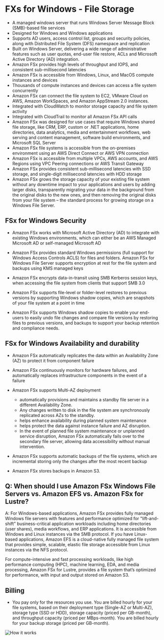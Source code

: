  # FXs for Windows - File Storage
* A managed windows server that runs Windows Server Message Block (SMB)-based file services
* Designed for Windows and Windows applications
* Supports AD users, access control list, groups and security policies, along with Distributed File System (DFS) namespace and replication
* Built on Windows Server, delivering a wide range of administrative features such as user quotas, end-user file restore, ACLs and Microsoft Active Directory (AD) integration.
* Amazon FSx provides high levels of throughput and IOPS, and consistent sub-millisecond latencies
* Amazon FSx is accessible from Windows, Linux, and MacOS compute instances and devices
* Thousands of compute instances and devices can access a file system concurrently
* Amazon FSx can connect the file system to EC2, VMware Cloud on AWS, Amazon WorkSpaces, and Amazon AppStream 2.0 instances.
* Integrated with CloudWatch to monitor storage capacity and file system activity
* Integrated with CloudTrail to monitor all Amazon FSx API calls
* Amazon FSx was designed for use cases that require Windows shared file storage, like CRM, ERP, custom or .NET applications, home directories, data analytics, media and entertainment workflows, web serving and content management, software build environments, and Microsoft SQL Server
* Amazon FSx file systems is accessible from the on-premises environment using an AWS Direct Connect or AWS VPN connection
* Amazon FSx is accessible from multiple VPCs, AWS accounts, and AWS Regions using VPC Peering connections or AWS Transit Gateway
* Amazon FSx provides consistent sub-millisecond latencies with SSD storage, and single-digit millisecond latencies with HDD storage
* Amazon FSx grows the storage capacity of your existing file system without any downtime impact to your applications and users by adding larger disks, transparently migrating your data in the background from the original disks to the new ones, and then removing the original disks from your file system – the standard process for growing storage on a Windows File Server.


## FSx for Windows Security

* Amazon FSx works with Microsoft Active Directory (AD) to integrate with  existing Windows environments, which can either be an AWS Managed Microsoft AD or self-managed Microsoft AD

* Amazon FSx provides standard Windows permissions (full support for Windows Access Controls ACLS) for files and folders.
Amazon FSx for Windows File Server supports encryption at rest for the file system and backups using KMS managed keys

* Amazon FSx encrypts data-in-transit using SMB Kerberos session keys, when accessing the file system from clients that support SMB 3.0

* Amazon FSx supports file-level or folder-level restores to previous versions by supporting Windows shadow copies, which are snapshots of your file system at a point in time

* Amazon FSx supports Windows shadow copies to enable your end-users to easily undo file changes and compare file versions by restoring files to previous versions, and backups to support your backup retention and compliance needs.

## FSx for Windows Availability and durability
* Amazon FSx automatically replicates the data within an Availability Zone (AZ) to protect it from component failure

* Amazon FSx continuously monitors for hardware failures, and automatically replaces infrastructure components in the event of a failure

* Amazon FSx supports Multi-AZ deployment
    * automatically provisions and maintains a standby file server in a different Availability Zone.
    * Any changes written to disk in the file system are synchronously replicated across AZs to the standby.
    * helps enhance availability during planned system maintenance
    * helps protect the data against instance failure and AZ disruption.
    * In the event of planned file system maintenance or unplanned service disruption, Amazon FSx automatically fails over to the secondary file server, allowing data accessibility without manual intervention.
* Amazon FSx supports automatic backups of the file systems, which are incremental storing only the changes after the most recent backup
* Amazon FSx stores backups in Amazon S3.

Q: When should I use Amazon FSx Windows File Servers vs. Amazon EFS vs. Amazon FSx for Lustre?
---
A: For Windows-based applications, Amazon FSx provides fully managed Windows file servers with features and performance optimized for "lift-and-shift" business-critical application workloads including home directories (user shares), media workflows, and ERP applications. It is accessible from Windows and Linux instances via the SMB protocol. If you have Linux-based applications, Amazon EFS is a cloud-native fully managed file system that provides simple, scalable, elastic file storage accessible from Linux instances via the NFS protocol.

For compute-intensive and fast processing workloads, like high performance computing (HPC), machine learning, EDA, and media processing, Amazon FSx for Lustre, provides a file system that’s optimized for performance, with input and output stored on Amazon S3.

## Billing
* You pay only for the resources you use. You are billed hourly for your file systems, based on their deployment type (Single-AZ or Multi-AZ), storage type (SSD or HDD), storage capacity (priced per GB-month), and throughput capacity (priced per MBps-month). You are billed hourly for your backup storage (priced per GB-month).

![How it works](https://d1.awsstatic.com/r2018/b/FSx-Windows/FSx_Windows_File_Server_How-it-Works.9396055e727c3903de991e7f3052ec295c86f274.png)